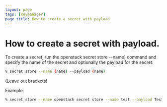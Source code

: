 ```yaml
---
layout: page
tags: [Keymanager]
page_title: How to create a secret with payload
---
```


# How to create a secret with payload.

To create a secret, run the openstack secret store --name) command and specify the name of the secret and optionally the payload for the secret. 
```bash
% secret store --name (name) --payload (name)
```

(Leave out brackets)

Example:
```bash
% secret store --name openstack secret store --name test --payload Testpayload
```

